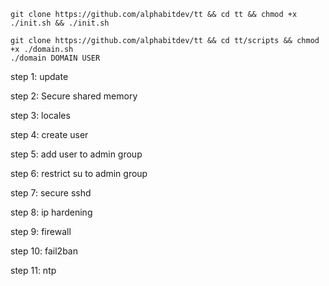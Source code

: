 ```
git clone https://github.com/alphabitdev/tt && cd tt && chmod +x ./init.sh && ./init.sh
```

```
git clone https://github.com/alphabitdev/tt && cd tt/scripts && chmod +x ./domain.sh
./domain DOMAIN USER
```

step 1: update

step 2: Secure shared memory

step 3: locales

step 4: create user

step 5: add user to admin group

step 6: restrict su to admin group

step 7: secure sshd

step 8: ip hardening

step 9: firewall

step 10: fail2ban

step 11: ntp
